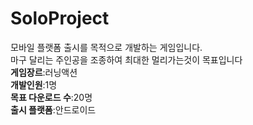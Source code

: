 # SoloProject
모바일 플랫폼 출시를 목적으로 개발하는 게임입니다.<br>
마구 달리는 주인공을 조종하여 최대한 멀리가는것이 목표입니다<br>
<b>게임장르</b>:러닝액션<br>
<b>개발인원</b>:1명<br>
<b>목표 다운로드 수</b>:20명<br>
<b>출시 플랫폼</b>:안드로이드
